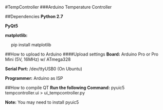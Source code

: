 #TempController
###Arduino Temperature Controller

##Dependencies
**Python 2.7**

**PyQt5**

**matplotlib:**

&nbsp;&nbsp;&nbsp;&nbsp;&nbsp;pip install matplotlib

##How to upload to Arduino
####Upload settings
**Board:** Arduino Pro or Pro Mini (5V, 16MHz) w/ ATmega328

**Serial Port:** /dev/ttyUSB0 (On Ubuntu)

**Programmer:** Arduino as ISP

##How to compile QT
**Run the following Command:** 
pyuic5 tempcontroller.ui > ui_tempcontroller.py

**Note:** You may need to install pyuic5